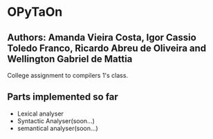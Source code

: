 # OPyTaOn
## Authors: Amanda Vieira Costa, Igor Cassio Toledo Franco, Ricardo Abreu de Oliveira and Wellington Gabriel de Mattia

College assignment to compilers 1's class.

## Parts implemented so far
- Lexical analyser
- Syntactic Analyser(soon...)
- semantical analyser(soon...)